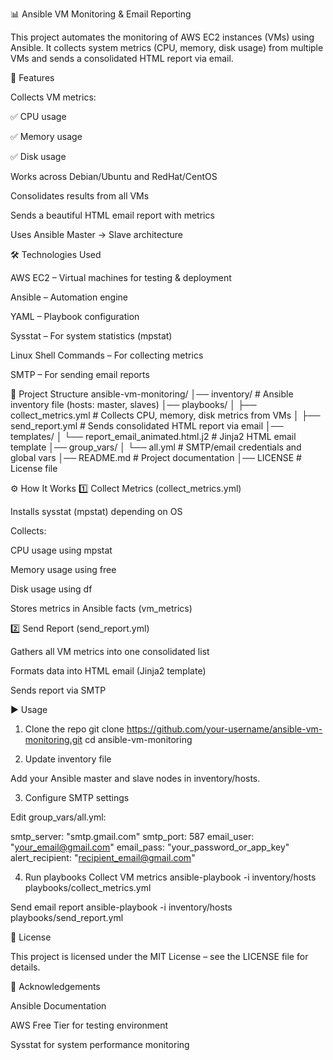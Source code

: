 📊 Ansible VM Monitoring & Email Reporting

This project automates the monitoring of AWS EC2 instances (VMs) using Ansible.
It collects system metrics (CPU, memory, disk usage) from multiple VMs and sends a consolidated HTML report via email.

🚀 Features

Collects VM metrics:

✅ CPU usage

✅ Memory usage

✅ Disk usage

Works across Debian/Ubuntu and RedHat/CentOS

Consolidates results from all VMs

Sends a beautiful HTML email report with metrics

Uses Ansible Master → Slave architecture

🛠️ Technologies Used

AWS EC2 – Virtual machines for testing & deployment

Ansible – Automation engine

YAML – Playbook configuration

Sysstat – For system statistics (mpstat)

Linux Shell Commands – For collecting metrics

SMTP – For sending email reports

📂 Project Structure
ansible-vm-monitoring/
│── inventory/                  # Ansible inventory file (hosts: master, slaves)
│── playbooks/
│   ├── collect_metrics.yml     # Collects CPU, memory, disk metrics from VMs
│   ├── send_report.yml         # Sends consolidated HTML report via email
│── templates/
│   └── report_email_animated.html.j2   # Jinja2 HTML email template
│── group_vars/
│   └── all.yml                 # SMTP/email credentials and global vars
│── README.md                   # Project documentation
│── LICENSE                     # License file

⚙️ How It Works
1️⃣ Collect Metrics (collect_metrics.yml)

Installs sysstat (mpstat) depending on OS

Collects:

CPU usage using mpstat

Memory usage using free

Disk usage using df

Stores metrics in Ansible facts (vm_metrics)

2️⃣ Send Report (send_report.yml)

Gathers all VM metrics into one consolidated list

Formats data into HTML email (Jinja2 template)

Sends report via SMTP

▶️ Usage
1. Clone the repo
git clone https://github.com/your-username/ansible-vm-monitoring.git
cd ansible-vm-monitoring

2. Update inventory file

Add your Ansible master and slave nodes in inventory/hosts.

3. Configure SMTP settings

Edit group_vars/all.yml:

smtp_server: "smtp.gmail.com"
smtp_port: 587
email_user: "your_email@gmail.com"
email_pass: "your_password_or_app_key"
alert_recipient: "recipient_email@gmail.com"

4. Run playbooks
Collect VM metrics
ansible-playbook -i inventory/hosts playbooks/collect_metrics.yml

Send email report
ansible-playbook -i inventory/hosts playbooks/send_report.yml

📜 License

This project is licensed under the MIT License – see the LICENSE
 file for details.

🙏 Acknowledgements

Ansible Documentation

AWS Free Tier
 for testing environment

Sysstat
 for system performance monitoring
